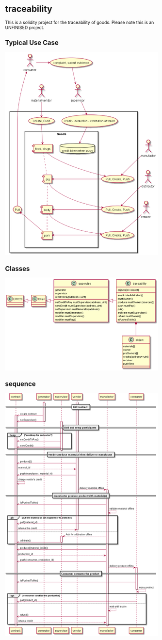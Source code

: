 # traceability
This is a solidity project for the traceability of goods.
Please note this is an UNFINISED project.

## Typical Use Case
![](https://github.com/txcary/traceability/blob/master/plantuml/usecase.png)


## Classes
![](https://github.com/txcary/traceability/blob/master/plantuml/class.png)

## sequence
![](https://github.com/txcary/traceability/blob/master/plantuml/sequence.png)